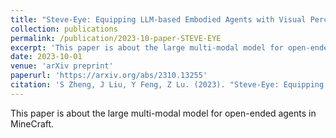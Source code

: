 ```yaml
---
title: "Steve-Eye: Equipping LLM-based Embodied Agents with Visual Perception in Open Worlds."
collection: publications
permalink: /publication/2023-10-paper-STEVE-EYE
excerpt: 'This paper is about the large multi-modal model for open-ended agents in MineCraft.'
date: 2023-10-01
venue: 'arXiv preprint'
paperurl: 'https://arxiv.org/abs/2310.13255'
citation: 'S Zheng, J Liu, Y Feng, Z Lu. (2023). "Steve-Eye: Equipping LLM-based Embodied Agents with Visual Perception in Open Worlds." <i>arXiv preprint</i>. arXiv:2310.13255.'
---
```

This paper is about the large multi-modal model for open-ended agents in MineCraft.

